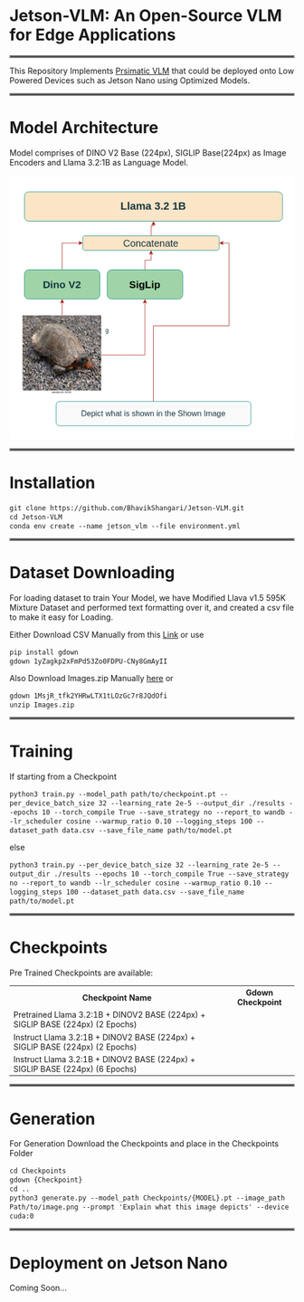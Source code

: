 # Jetson-VLM: An Open-Source VLM for Edge Applications
<hr style="border: 2px solid gray;"></hr>

This Repository Implements [Prsimatic VLM](https://arxiv.org/abs/2402.07865) that could be deployed onto Low Powered Devices such as Jetson Nano using Optimized Models.

<hr style="border: 2px solid gray;"></hr>

# Model Architecture
Model comprises of DINO V2 Base (224px), SIGLIP Base(224px) as Image Encoders and Llama 3.2:1B as Language Model.

<p align="center">
  <img src="extras/Model.png" alt="Description of image" width="600">
</p>

<hr style="border: 2px solid gray;"></hr>

# Installation

```
git clone https://github.com/BhavikShangari/Jetson-VLM.git
cd Jetson-VLM
conda env create --name jetson_vlm --file environment.yml
```

<hr style="border: 2px solid gray;"></hr>

# Dataset Downloading

For loading dataset to train Your Model, we have Modified Llava v1.5 595K Mixture Dataset and performed text formatting over it, and created a csv file to make it easy for Loading.

Either Download CSV Manually from this [Link](https://drive.google.com/file/d/1yZagkp2xFmPd53Zo0FDPU-CNy8GmAyII/view?usp=sharing) or use

```
pip install gdown
gdown 1yZagkp2xFmPd53Zo0FDPU-CNy8GmAyII
```

Also Download Images.zip Manually [here]() or
```
gdown 1MsjR_tfk2YHRwLTX1tLOzGc7r8JQdOfi
unzip Images.zip
```
<hr style="border: 2px solid gray;"></hr>

# Training

If starting from a Checkpoint


```
python3 train.py --model_path path/to/checkpoint.pt --per_device_batch_size 32 --learning_rate 2e-5 --output_dir ./results --epochs 10 --torch_compile True --save_strategy no --report_to wandb --lr_scheduler cosine --warmup_ratio 0.10 --logging_steps 100 --dataset_path data.csv --save_file_name path/to/model.pt
```
else

```
python3 train.py --per_device_batch_size 32 --learning_rate 2e-5 --output_dir ./results --epochs 10 --torch_compile True --save_strategy no --report_to wandb --lr_scheduler cosine --warmup_ratio 0.10 --logging_steps 100 --dataset_path data.csv --save_file_name path/to/model.pt
```
<hr style="border: 2px solid gray;"></hr>

# Checkpoints

Pre Trained Checkpoints are available:
<table>
<tr>
<th>Checkpoint Name</th>
<th>Gdown Checkpoint</th>
</tr>

<tr>
<td>Pretrained Llama 3.2:1B + DINOV2 BASE (224px) + SIGLIP BASE (224px) (2 Epochs)</td>
<td></td>
</tr>

<tr>
<td>Instruct Llama 3.2:1B + DINOV2 BASE (224px) + SIGLIP BASE (224px) (2 Epochs)</td>
<td></td>
</tr>

<tr>
<td>Instruct Llama 3.2:1B + DINOV2 BASE (224px) + SIGLIP BASE (224px) (6 Epochs)</td>
<td></td>
</tr>
</table>
<hr style="border: 2px solid gray;"></hr>

# Generation
For Generation Download the Checkpoints and place in the Checkpoints Folder

```
cd Checkpoints
gdown {Checkpoint}
cd ..
python3 generate.py --model_path Checkpoints/{MODEL}.pt --image_path Path/to/image.png --prompt 'Explain what this image depicts' --device cuda:0
```
<hr style="border: 2px solid gray;"></hr>

# Deployment on Jetson Nano
Coming Soon...